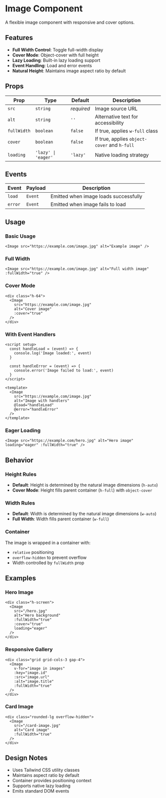 # Image Component

A flexible image component with responsive and cover options.

## Features

- **Full Width Control**: Toggle full-width display
- **Cover Mode**: Object-cover with full height
- **Lazy Loading**: Built-in lazy loading support
- **Event Handling**: Load and error events
- **Natural Height**: Maintains image aspect ratio by default

## Props

| Prop        | Type                | Default    | Description                                  |
| ----------- | ------------------- | ---------- | -------------------------------------------- |
| `src`       | `string`            | _required_ | Image source URL                             |
| `alt`       | `string`            | `''`       | Alternative text for accessibility           |
| `fullWidth` | `boolean`           | `false`    | If true, applies `w-full` class              |
| `cover`     | `boolean`           | `false`    | If true, applies `object-cover` and `h-full` |
| `loading`   | `'lazy' \| 'eager'` | `'lazy'`   | Native loading strategy                      |

## Events

| Event   | Payload | Description                           |
| ------- | ------- | ------------------------------------- |
| `load`  | `Event` | Emitted when image loads successfully |
| `error` | `Event` | Emitted when image fails to load      |

## Usage

### Basic Usage

```vue
<Image src="https://example.com/image.jpg" alt="Example image" />
```

### Full Width

```vue
<Image src="https://example.com/image.jpg" alt="Full width image" :fullWidth="true" />
```

### Cover Mode

```vue
<div class="h-64">
  <Image 
    src="https://example.com/image.jpg"
    alt="Cover image"
    :cover="true"
  />
</div>
```

### With Event Handlers

```vue
<script setup>
  const handleLoad = (event) => {
    console.log('Image loaded:', event)
  }

  const handleError = (event) => {
    console.error('Image failed to load:', event)
  }
</script>

<template>
  <Image
    src="https://example.com/image.jpg"
    alt="Image with handlers"
    @load="handleLoad"
    @error="handleError"
  />
</template>
```

### Eager Loading

```vue
<Image src="https://example.com/hero.jpg" alt="Hero image" loading="eager" :fullWidth="true" />
```

## Behavior

### Height Rules

- **Default**: Height is determined by the natural image dimensions (`h-auto`)
- **Cover Mode**: Height fills parent container (`h-full`) with `object-cover`

### Width Rules

- **Default**: Width is determined by the natural image dimensions (`w-auto`)
- **Full Width**: Width fills parent container (`w-full`)

### Container

The image is wrapped in a container with:

- `relative` positioning
- `overflow-hidden` to prevent overflow
- Width controlled by `fullWidth` prop

## Examples

### Hero Image

```vue
<div class="h-screen">
  <Image 
    src="/hero.jpg"
    alt="Hero background"
    :fullWidth="true"
    :cover="true"
    loading="eager"
  />
</div>
```

### Responsive Gallery

```vue
<div class="grid grid-cols-3 gap-4">
  <Image 
    v-for="image in images"
    :key="image.id"
    :src="image.url"
    :alt="image.title"
    :fullWidth="true"
  />
</div>
```

### Card Image

```vue
<div class="rounded-lg overflow-hidden">
  <Image 
    src="/card-image.jpg"
    alt="Card image"
    :fullWidth="true"
  />
</div>
```

## Design Notes

- Uses Tailwind CSS utility classes
- Maintains aspect ratio by default
- Container provides positioning context
- Supports native lazy loading
- Emits standard DOM events
